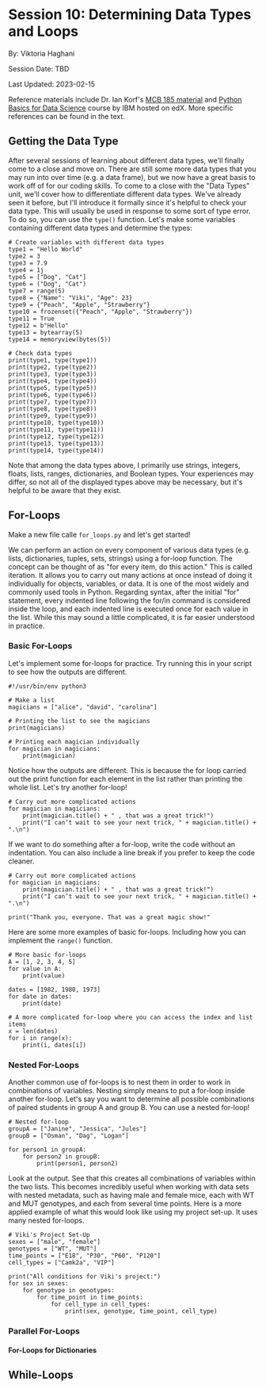 # Session 10: Determining Data Types and Loops 

By: Viktoria Haghani

Session Date: TBD

Last Updated: 2023-02-15

Reference materials include Dr. Ian Korf's [MCB 185 material](https://github.com/vhaghani26/Learning_Python/tree/master/MCB%20185%20(Korf%20Course)) and [Python Basics for Data Science](https://www.edx.org/course/python-basics-for-data-science?index=product&queryID=4d4d882866dc3e8628ed7728b4662847&position=1) course by IBM hosted on edX. More specific references can be found in the text.

## Getting the Data Type

After several sessions of learning about different data types, we'll finally come to a close and move on. There are still some more data types that you may run into over time (e.g. a data frame), but we now have a great basis to work off of for our coding skills. To come to a close with the "Data Types" unit, we'll cover how to differentiate different data types. We've already seen it before, but I'll introduce it formally since it's helpful to check your data type. This will usually be used in response to some sort of type error. To do so, you can use the `type()` function. Let's make some variables containing different data types and determine the types:

```
# Create variables with different data types
type1 = "Hello World"
type2 = 3
type3 = 7.9
type4 = 1j
type5 = ["Dog", "Cat"]
type6 = ("Dog", "Cat")
type7 = range(5)
type8 = {"Name": "Viki", "Age": 23}
type9 = {"Peach", "Apple", "Strawberry"}
type10 = frozenset({"Peach", "Apple", "Strawberry"})
type11 = True
type12 = b"Hello"
type13 = bytearray(5)
type14 = memoryview(bytes(5))

# Check data types
print(type1, type(type1))
print(type2, type(type2))
print(type3, type(type3))
print(type4, type(type4))
print(type5, type(type5))
print(type6, type(type6))
print(type7, type(type7))
print(type8, type(type8))
print(type9, type(type9))
print(type10, type(type10))
print(type11, type(type11))
print(type12, type(type12))
print(type13, type(type13))
print(type14, type(type14))
```

Note that among the data types above, I primarily use strings, integers, floats, lists, ranges, dictionaries, and Boolean types. Your experiences may differ, so not all of the displayed types above may be necessary, but it's helpful to be aware that they exist.

## For-Loops

Make a new file calle `for_loops.py` and let's get started!

We can perform an action on every component of various data types (e.g. lists, dictionaries, tuples, sets, strings) using a for-loop function. The concept can be thought of as "for every item, do this action." This is called iteration. It allows you to carry out many actions at once instead of doing it individually for objects, variables, or data. It is one of the most widely and commonly used tools in Python. Regarding syntax, after the initial "for" statement, every indented line following the for/in command is considered inside the loop, and each indented line is executed once for each value in the list. While this may sound a little complicated, it is far easier understood in practice. 

### Basic For-Loops

Let's implement some for-loops for practice. Try running this in your script to see how the outputs are different.

```
#!/usr/bin/env python3

# Make a list
magicians = ["alice", "david", "carolina"]

# Printing the list to see the magicians
print(magicians)

# Printing each magician individually
for magician in magicians:
	print(magician)
```

Notice how the outputs are different. This is because the for loop carried out the print function for each element in the list rather than printing the whole list. Let's try another for-loop!

```
# Carry out more complicated actions
for magician in magicians:
	print(magician.title() + " , that was a great trick!")
	print("I can’t wait to see your next trick, " + magician.title() + ".\n")
```

If we want to do something after a for-loop, write the code without an indentation. You can also include a line break if you prefer to keep the code cleaner.

```
# Carry out more complicated actions
for magician in magicians:
	print(magician.title() + " , that was a great trick!")
	print("I can’t wait to see your next trick, " + magician.title() + ".\n")
	
print("Thank you, everyone. That was a great magic show!"
```

Here are some more examples of basic for-loops. Including how you can implement the `range()` function.

```
# More basic for-loops
A = [1, 2, 3, 4, 5]
for value in A:
    print(value)
	
dates = [1982, 1980, 1973]
for date in dates:
    print(date)
	
# A more complicated for-loop where you can access the index and list items
x = len(dates)
for i in range(x):
    print(i, dates[i])  
```

### Nested For-Loops

Another common use of for-loops is to nest them in order to work in combinations of variables. Nesting simply means to put a for-loop inside another for-loop. Let's say you want to determine all possible combinations of paired students in group A and group B. You can use a nested for-loop!

```
# Nested for-loop
groupA = ["Janine", "Jessica", "Jules"]
groupB = ["Osman", "Dag", "Logan"]

for person1 in groupA:
	for person2 in groupB:
		print(person1, person2)
```

Look at the output. See that this creates all combinations of variables within the two lists. This becomes incredibly useful when working with data sets with nested metadata, such as having male and female mice, each with WT and MUT genotypes, and each from several time points. Here is a more applied example of what this would look like using my project set-up. It uses many nested for-loops.

```
# Viki's Project Set-Up
sexes = ["male", "female"]
genotypes = ["WT", "MUT"]
time_points = ["E18", "P30", "P60", "P120"]
cell_types = ["Camk2a", "VIP"]

print("All conditions for Viki's project:")
for sex in sexes:
	for genotype in genotypes:
		for time_point in time_points:
			for cell_type in cell_types:
				print(sex, genotype, time_point, cell_type)
```

### Parallel For-Loops

#### For-Loops for Dictionaries

## While-Loops